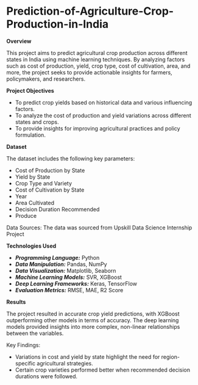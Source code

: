 # Prediction-of-Agriculture-Crop-Production-in-India

**Overview**

This project aims to predict agricultural crop production across different states in India using machine learning techniques. By analyzing factors such as cost of production, yield, crop type, cost of cultivation, area, and more, the project seeks to provide actionable insights for farmers, policymakers, and researchers.

**Project Objectives**

* To predict crop yields based on historical data and various influencing factors.
* To analyze the cost of production and yield variations across different states and crops.
* To provide insights for improving agricultural practices and policy formulation.

**Dataset**

The dataset includes the following key parameters:

* Cost of Production by State
* Yield by State
* Crop Type and Variety
* Cost of Cultivation by State
* Year
* Area Cultivated
* Decision Duration Recommended
* Produce

Data Sources: The data was sourced from Upskill Data Science Internship Project 

**Technologies Used**

* ***Programming Language:*** Python
* ***Data Manipulation:*** Pandas, NumPy
* ***Data Visualization:*** Matplotlib, Seaborn
* ***Machine Learning Models:*** SVR, XGBoost
* ***Deep Learning Frameworks:*** Keras, TensorFlow
* ***Evaluation Metrics:*** RMSE, MAE, R2 Score

**Results**

The project resulted in accurate crop yield predictions, with XGBoost outperforming other models in terms of accuracy. The deep learning models provided insights into more complex, non-linear relationships between the variables.

Key Findings:

* Variations in cost and yield by state highlight the need for region-specific agricultural strategies.
* Certain crop varieties performed better when recommended decision durations were followed.
